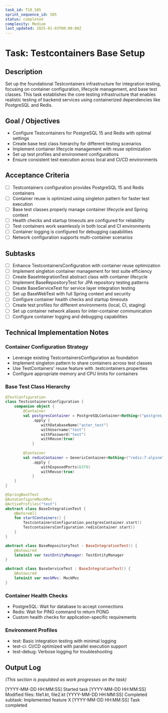 ```yaml
---
task_id: T10_S05
sprint_sequence_id: S05
status: completed
complexity: Medium
last_updated: 2025-01-03T00:00:00Z
---
```


# Task: Testcontainers Base Setup

## Description
Set up the foundational Testcontainers infrastructure for integration testing, focusing on container configuration, lifecycle management, and base test classes. This task establishes the core testing infrastructure that enables realistic testing of backend services using containerized dependencies like PostgreSQL and Redis.

## Goal / Objectives
- Configure Testcontainers for PostgreSQL 15 and Redis with optimal settings
- Create base test class hierarchy for different testing scenarios
- Implement container lifecycle management with reuse optimization
- Set up test profiles and environment configurations
- Ensure consistent test execution across local and CI/CD environments

## Acceptance Criteria
- [ ] Testcontainers configuration provides PostgreSQL 15 and Redis containers
- [ ] Container reuse is optimized using singleton pattern for faster test execution
- [ ] Base test classes properly manage container lifecycle and Spring context
- [ ] Health checks and startup timeouts are configured for reliability
- [ ] Test containers work seamlessly in both local and CI environments
- [ ] Container logging is configured for debugging capabilities
- [ ] Network configuration supports multi-container scenarios

## Subtasks
- [ ] Enhance TestcontainersConfiguration with container reuse optimization
- [ ] Implement singleton container management for test suite efficiency
- [ ] Create BaseIntegrationTest abstract class with container lifecycle
- [ ] Implement BaseRepositoryTest for JPA repository testing patterns
- [ ] Create BaseServiceTest for service layer integration testing
- [ ] Set up BaseWebTest with full Spring context and security
- [ ] Configure container health checks and startup timeouts
- [ ] Create test profiles for different environments (local, CI, staging)
- [ ] Set up container network aliases for inter-container communication
- [ ] Configure container logging and debugging capabilities

## Technical Implementation Notes

### Container Configuration Strategy
- Leverage existing TestcontainersConfiguration as foundation
- Implement singleton pattern to share containers across test classes
- Use TestContainers' reuse feature with .testcontainers.properties
- Configure appropriate memory and CPU limits for containers

### Base Test Class Hierarchy
```kotlin
@TestConfiguration
class TestcontainersConfiguration {
    companion object {
        @Container
        val postgresContainer = PostgreSQLContainer<Nothing>("postgres:15-alpine")
            .apply {
                withDatabaseName("aster_test")
                withUsername("test")
                withPassword("test")
                withReuse(true)
            }
        
        @Container
        val redisContainer = GenericContainer<Nothing>("redis:7-alpine")
            .apply {
                withExposedPorts(6379)
                withReuse(true)
            }
    }
}

@SpringBootTest
@AutoConfigureMockMvc
@ActiveProfiles("test")
abstract class BaseIntegrationTest {
    @BeforeAll
    fun startContainers() {
        TestcontainersConfiguration.postgresContainer.start()
        TestcontainersConfiguration.redisContainer.start()
    }
}

abstract class BaseRepositoryTest : BaseIntegrationTest() {
    @Autowired
    lateinit var testEntityManager: TestEntityManager
}

abstract class BaseServiceTest : BaseIntegrationTest() {
    @Autowired
    lateinit var mockMvc: MockMvc
}
```

### Container Health Checks
- PostgreSQL: Wait for database to accept connections
- Redis: Wait for PING command to return PONG
- Custom health checks for application-specific requirements

### Environment Profiles
- test: Basic integration testing with minimal logging
- test-ci: CI/CD optimized with parallel execution support
- test-debug: Verbose logging for troubleshooting

## Output Log
*(This section is populated as work progresses on the task)*

[YYYY-MM-DD HH:MM:SS] Started task
[YYYY-MM-DD HH:MM:SS] Modified files: file1.kt, file2.kt
[YYYY-MM-DD HH:MM:SS] Completed subtask: Implemented feature X
[YYYY-MM-DD HH:MM:SS] Task completed